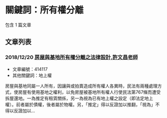 # 關鍵詞：所有權分離

包含 1 篇文章

## 文章列表

### 2018/12/20 [房屋與基地所有權分離之法律設計,許文昌老師](../../articles/414117_%E6%88%BF%E5%B1%8B%E8%88%87%E5%9F%BA%E5%9C%B0%E6%89%80%E6%9C%89%E6%AC%8A%E5%88%86%E9%9B%A2%E4%B9%8B%E6%B3%95%E5%BE%8B%E8%A8%AD%E8%A8%88%2C%E8%A8%B1%E6%96%87%E6%98%8C%E8%80%81%E5%B8%AB.md)
- 文章編號：414117
- 其他關鍵詞：地上權

房屋與基地同屬一人所有，因讓與或拍賣造成所有權人各異時，民法有兩種處理方式，使房屋有使用基地之權利，以免房屋被基地所有權人行使民法第767條而遭受拆屋還地。一為推定有租賃關係，另一為視為已有地上權之設定（即法定地上權）。前者屬於債權，後者屬於物權。另，「推定」得以反證加以推翻，「視為」不得以反證加以...
